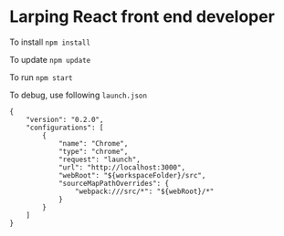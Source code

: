# Larping React front end developer
To install `npm install`

To update `npm update`

To run `npm start`

To debug, use following `launch.json`
```
{
    "version": "0.2.0",
    "configurations": [
        {
            "name": "Chrome",
            "type": "chrome",
            "request": "launch",
            "url": "http://localhost:3000",
            "webRoot": "${workspaceFolder}/src",
            "sourceMapPathOverrides": {
                "webpack:///src/*": "${webRoot}/*"
            }
        }
    ]
}
```